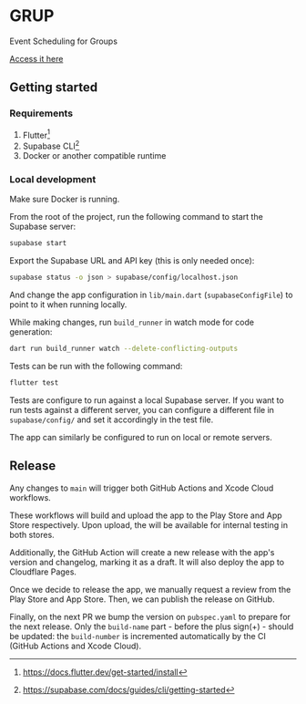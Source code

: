 # GRUP

Event Scheduling for Groups

[Access it here](https://grup.rsvp)

## Getting started

### Requirements

1. Flutter[^flutter-get-started]
2. Supabase CLI[^supabase-cli]
3. Docker or another compatible runtime

### Local development

Make sure Docker is running.

From the root of the project, run the following command to start the Supabase server:

```sh
supabase start
```

Export the Supabase URL and API key (this is only needed once):

```sh
supabase status -o json > supabase/config/localhost.json
```

And change the app configuration in `lib/main.dart` (`supabaseConfigFile`) to point to it when running locally.

While making changes, run `build_runner` in watch mode for code generation:

```sh
dart run build_runner watch --delete-conflicting-outputs
```

Tests can be run with the following command:

```sh
flutter test
```

Tests are configure to run against a local Supabase server.
If you want to run tests against a different server,
you can configure a different file in `supabase/config/`
and set it accordingly in the test file.

The app can similarly be configured to run on local or remote servers.

## Release

Any changes to `main` will trigger both GitHub Actions and Xcode Cloud workflows.

These workflows will build and upload the app to the Play Store and App Store respectively.
Upon upload, the will be available for internal testing in both stores.

Additionally, the GitHub Action will create a new release with the app's version and changelog, marking it as a draft.
It will also deploy the app to Cloudflare Pages.

Once we decide to release the app, we manually request a review from the Play Store and App Store.
Then, we can publish the release on GitHub.

Finally, on the next PR we bump the version on `pubspec.yaml` to prepare for the next release.
Only the `build-name` part - before the plus sign(+) - should be updated:
the `build-number` is incremented automatically by the CI (GitHub Actions and Xcode Cloud).

[^flutter-get-started]: https://docs.flutter.dev/get-started/install

[^supabase-cli]: https://supabase.com/docs/guides/cli/getting-started
